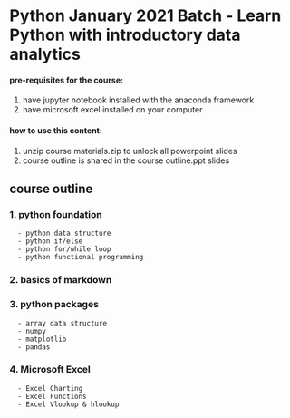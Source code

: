 # Python January 2021 Batch - Learn Python with introductory data analytics
#### pre-requisites for the course:
1. have jupyter notebook installed with the anaconda framework
2. have microsoft excel installed on your computer

#### how to use this content:
1. unzip course materials.zip to unlock all powerpoint slides
2. course outline is shared in the course outline.ppt slides

## course outline

### 1. python foundation
      - python data structure
      - python if/else
      - python for/while loop
      - python functional programming
### 2. basics of markdown
### 3. python packages
      - array data structure
      - numpy
      - matplotlib
      - pandas
### 4. Microsoft Excel
      - Excel Charting
      - Excel Functions
      - Excel Vlookup & hlookup
